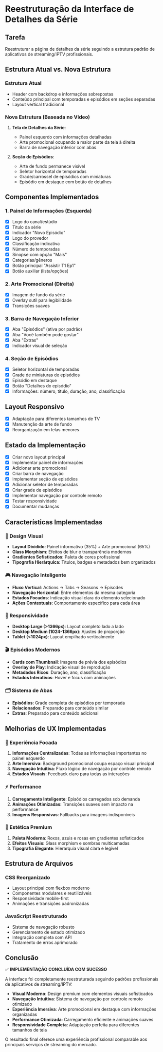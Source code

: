 # Reestruturação da Interface de Detalhes da Série

## Tarefa
Reestruturar a página de detalhes da série seguindo a estrutura padrão de aplicativos de streaming/IPTV profissionais.

## Estrutura Atual vs. Nova Estrutura

### Estrutura Atual
- Header com backdrop e informações sobrepostas
- Conteúdo principal com temporadas e episódios em seções separadas
- Layout vertical tradicional

### Nova Estrutura (Baseada no Vídeo)
1. **Tela de Detalhes da Série**:
   - Painel esquerdo com informações detalhadas
   - Arte promocional ocupando a maior parte da tela à direita
   - Barra de navegação inferior com abas

2. **Seção de Episódios**:
   - Arte de fundo permanece visível
   - Seletor horizontal de temporadas
   - Grade/carrossel de episódios com miniaturas
   - Episódio em destaque com botão de detalhes

## Componentes Implementados

### 1. Painel de Informações (Esquerda)
- [x] Logo do canal/estúdio
- [x] Título da série
- [x] Indicador "Novo Episódio"
- [x] Logo do provedor
- [x] Classificação indicativa
- [x] Número de temporadas
- [x] Sinopse com opção "Mais"
- [x] Categorias/gêneros
- [x] Botão principal "Assistir T1 Ep1"
- [x] Botão auxiliar (lista/opções)

### 2. Arte Promocional (Direita)
- [x] Imagem de fundo da série
- [x] Overlay sutil para legibilidade
- [x] Transições suaves

### 3. Barra de Navegação Inferior
- [x] Aba "Episódios" (ativa por padrão)
- [x] Aba "Você também pode gostar"
- [x] Aba "Extras"
- [x] Indicador visual de seleção

### 4. Seção de Episódios
- [x] Seletor horizontal de temporadas
- [x] Grade de miniaturas de episódios
- [x] Episódio em destaque
- [x] Botão "Detalhes do episódio"
- [x] Informações: número, título, duração, ano, classificação

## Layout Responsivo
- [x] Adaptação para diferentes tamanhos de TV
- [x] Manutenção da arte de fundo
- [x] Reorganização em telas menores

## Estado da Implementação
- [x] Criar novo layout principal
- [x] Implementar painel de informações
- [x] Adicionar arte promocional
- [x] Criar barra de navegação
- [x] Implementar seção de episódios
- [x] Adicionar seletor de temporadas
- [x] Criar grade de episódios
- [x] Implementar navegação por controle remoto
- [x] Testar responsividade
- [x] Documentar mudanças

## Características Implementadas

### 🎨 Design Visual
- **Layout Dividido**: Painel informativo (35%) + Arte promocional (65%)
- **Glass Morphism**: Efeitos de blur e transparência modernos
- **Gradientes Sofisticados**: Paleta de cores profissional
- **Tipografia Hierárquica**: Títulos, badges e metadados bem organizados

### 🎮 Navegação Inteligente
- **Fluxo Vertical**: Actions → Tabs → Seasons → Episodes
- **Navegação Horizontal**: Entre elementos da mesma categoria
- **Estados Focados**: Indicação visual clara do elemento selecionado
- **Ações Contextuais**: Comportamento específico para cada área

### 📱 Responsividade
- **Desktop Large (>1366px)**: Layout completo lado a lado
- **Desktop Medium (1024-1366px)**: Ajustes de proporção
- **Tablet (<1024px)**: Layout empilhado verticalmente

### 🎬 Episódios Modernos
- **Cards com Thumbnail**: Imagens de prévia dos episódios
- **Overlay de Play**: Indicação visual de reprodução
- **Metadados Ricos**: Duração, ano, classificação
- **Estados Interativos**: Hover e focus com animações

### 🗂️ Sistema de Abas
- **Episódios**: Grade completa de episódios por temporada
- **Relacionados**: Preparado para conteúdo similar
- **Extras**: Preparado para conteúdo adicional

## Melhorias de UX Implementadas

### 🎯 Experiência Focada
1. **Informações Centralizadas**: Todas as informações importantes no painel esquerdo
2. **Arte Imersiva**: Background promocional ocupa espaço visual principal
3. **Navegação Intuitiva**: Fluxo lógico de navegação por controle remoto
4. **Estados Visuais**: Feedback claro para todas as interações

### ⚡ Performance
1. **Carregamento Inteligente**: Episódios carregados sob demanda
2. **Animações Otimizadas**: Transições suaves sem impacto na performance
3. **Imagens Responsivas**: Fallbacks para imagens indisponíveis

### 🎨 Estética Premium
1. **Paleta Moderna**: Roxos, azuis e rosas em gradientes sofisticados
2. **Efeitos Visuais**: Glass morphism e sombras multicamadas
3. **Tipografia Elegante**: Hierarquia visual clara e legível

## Estrutura de Arquivos

### CSS Reorganizado
- Layout principal com flexbox moderno
- Componentes modulares e reutilizáveis
- Responsividade mobile-first
- Animações e transições padronizadas

### JavaScript Reestruturado
- Sistema de navegação robusto
- Gerenciamento de estado otimizado
- Integração completa com API
- Tratamento de erros aprimorado

## Conclusão
✅ **IMPLEMENTAÇÃO CONCLUÍDA COM SUCESSO**

A interface foi completamente reestruturada seguindo padrões profissionais de aplicativos de streaming/IPTV:

- **Visual Moderno**: Design premium com elementos visuais sofisticados
- **Navegação Intuitiva**: Sistema de navegação por controle remoto otimizado
- **Experiência Imersiva**: Arte promocional em destaque com informações organizadas
- **Performance Otimizada**: Carregamento eficiente e animações suaves
- **Responsividade Completa**: Adaptação perfeita para diferentes tamanhos de tela

O resultado final oferece uma experiência profissional comparable aos principais serviços de streaming do mercado. 